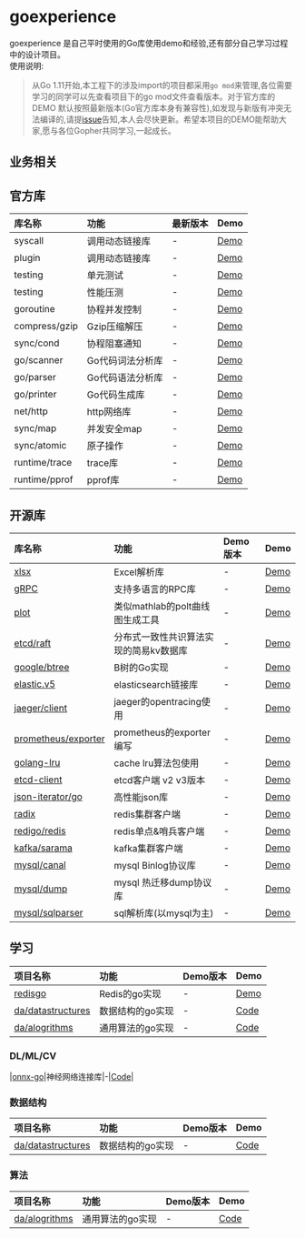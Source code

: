 # goexperience
goexperience 是自己平时使用的Go库使用demo和经验,还有部分自己学习过程中的设计项目。  
使用说明:  
>从Go 1.11开始,本工程下的涉及import的项目都采用`go mod`来管理,各位需要学习的同学可以先查看项目下的go mod文件查看版本。对于官方库的DEMO 默认按照最新版本(Go官方库本身有兼容性),如发现与新版有冲突无法编译的,请提[issue](https://github.com/DennisMao/goexperience/issues/new)告知,本人会尽快更新。希望本项目的DEMO能帮助大家,愿与各位Gopher共同学习,一起成长。


## 业务相关

## 官方库
|库名称|功能|最新版本|Demo|
|:-|:-|:-|:-|
|syscall|调用动态链接库|-|[Demo](/loaddll)|
|plugin|调用动态链接库|-|[Demo](/plugin)|
|testing|单元测试|-|[Demo](/unittest)|
|testing|性能压测|-|[Demo](/benchmark)|
|goroutine|协程并发控制|-|[Demo](/concurrency)
|compress/gzip|Gzip压缩解压|-|[Demo](/compress/gzip)|
|sync/cond|协程阻塞通知|-|[Demo](/sync/cond)|
|go/scanner|Go代码词法分析库|-|[Demo](/gosrc/scanner)|
|go/parser|Go代码语法分析库|-|[Demo](/gosrc/parser)|
|go/printer|Go代码生成库|-|[Demo](/gosrc/printer)|
|net/http|http网络库|-|[Demo](/net/http)|
|sync/map|并发安全map|-|[Demo](/sync/map)|
|sync/atomic|原子操作|-|[Demo](/sync/atomic)|
|runtime/trace|trace库|-|[Demo](/runtime/trace)|
|runtime/pprof|pprof库|-|[Demo](/runtime/pprof)|

## 开源库

|库名称|功能|Demo版本|Demo|
|:-|:-|:-|:-|
|[xlsx](https://github.com/tealeg/xlsx)|Excel解析库|-|[Demo]()|
|[gRPC](https://github.com/grpc/go-grpc)|支持多语言的RPC库|-|[Demo](/rpc)|
|[plot](https://gonum.org/v1/plot)|类似mathlab的polt曲线图生成工具|-|[Demo](/plot)|
|[etcd/raft](https://github.com/etcd-io/etcd/raft)|分布式一致性共识算法实现的简易kv数据库|-|[Demo](/raft/raft-example)|
|[google/btree](https://github.com/google/btree)|B树的Go实现|-|[Demo](/google/btree-example)|
|[elastic.v5](https://github.com/olivere/elastic)|elasticsearch链接库|-|[Demo](/elasticsearch/README.md)|
|[jaeger/client]()|jaeger的opentracing使用|-|[Demo](/jaeger/testUdpSender)|
|[prometheus/exporter]()|prometheus的exporter编写|-|[Demo](/prometheus/exporter/README.md)|
|[golang-lru]()|cache lru算法包使用|-|[Demo](/cache/README.md)|
|[etcd-client]()|etcd客户端 v2 v3版本|-|[Demo](/etcd/README.md)|
|[json-iterator/go](github.com/json-iterator/go)|高性能json库|-|[Demo](/json/README.md)|
|[radix]()|redis集群客户端|-|[Demo](/redis/radix)|
|[redigo/redis]()|redis单点&哨兵客户端|-|[Demo](/redis/redigo)|
|[kafka/sarama]()|kafka集群客户端|-|[Demo](/kafka/sarama)|
|[mysql/canal]()|mysql Binlog协议库|-|[Demo](/mysql_dm/canal)|
|[mysql/dump]()|mysql 热迁移dump协议库|-|[Demo](/mysql_dm/dump)|
|[mysql/sqlparser]()|sql解析库(以mysql为主)|-|[Demo](/mysql_dm/sqlparser)|


## 学习

|项目名称|功能|Demo版本|Demo|
|:-|:-|:-|:-|
|[redisgo]()|Redis的go实现|-|[Demo](/redisgo)|
|[da/datastructures]()|数据结构的go实现|-|[Code](/data/datastructures)|
|[da/alogrithms]()|通用算法的go实现|-|[Code](/data/alogrithms)|

### DL/ML/CV
|[onnx-go](https://github.com/owulveryck/onnx-go)|神经网络连接库|-|[Code](/CV/onnx-go)|

### 数据结构
|项目名称|功能|Demo版本|Demo|
|:-|:-|:-|:-|
|[da/datastructures]()|数据结构的go实现|-|[Code](/data/datastructures)|

### 算法
|项目名称|功能|Demo版本|Demo|
|:-|:-|:-|:-|
|[da/alogrithms]()|通用算法的go实现|-|[Code](/data/alogrithms)|

